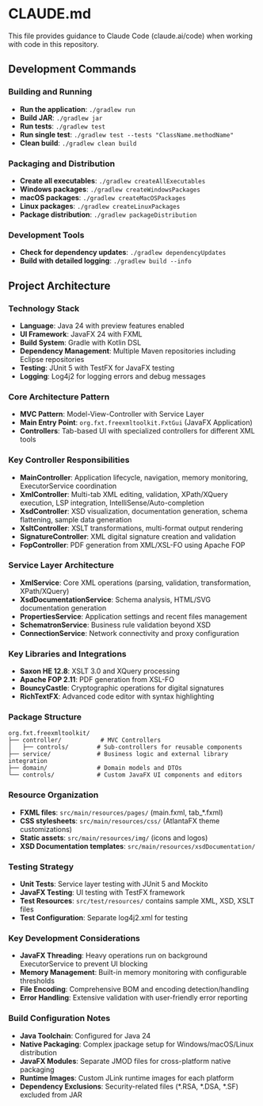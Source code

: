 # CLAUDE.md

This file provides guidance to Claude Code (claude.ai/code) when working with code in this repository.

## Development Commands

### Building and Running
- **Run the application**: `./gradlew run`
- **Build JAR**: `./gradlew jar`
- **Run tests**: `./gradlew test`
- **Run single test**: `./gradlew test --tests "ClassName.methodName"`
- **Clean build**: `./gradlew clean build`

### Packaging and Distribution
- **Create all executables**: `./gradlew createAllExecutables`
- **Windows packages**: `./gradlew createWindowsPackages`
- **macOS packages**: `./gradlew createMacOSPackages`  
- **Linux packages**: `./gradlew createLinuxPackages`
- **Package distribution**: `./gradlew packageDistribution`

### Development Tools
- **Check for dependency updates**: `./gradlew dependencyUpdates`
- **Build with detailed logging**: `./gradlew build --info`

## Project Architecture

### Technology Stack

- **Language**: Java 24 with preview features enabled
- **UI Framework**: JavaFX 24 with FXML
- **Build System**: Gradle with Kotlin DSL
- **Dependency Management**: Multiple Maven repositories including Eclipse repositories
- **Testing**: JUnit 5 with TestFX for JavaFX testing
- **Logging**: Log4j2 for logging errors and debug messages

### Core Architecture Pattern
- **MVC Pattern**: Model-View-Controller with Service Layer
- **Main Entry Point**: `org.fxt.freexmltoolkit.FxtGui` (JavaFX Application)
- **Controllers**: Tab-based UI with specialized controllers for different XML tools

### Key Controller Responsibilities
- **MainController**: Application lifecycle, navigation, memory monitoring, ExecutorService coordination
- **XmlController**: Multi-tab XML editing, validation, XPath/XQuery execution, LSP integration,
  IntelliSense/Auto-completion
- **XsdController**: XSD visualization, documentation generation, schema flattening, sample data generation
- **XsltController**: XSLT transformations, multi-format output rendering
- **SignatureController**: XML digital signature creation and validation
- **FopController**: PDF generation from XML/XSL-FO using Apache FOP

### Service Layer Architecture
- **XmlService**: Core XML operations (parsing, validation, transformation, XPath/XQuery)
- **XsdDocumentationService**: Schema analysis, HTML/SVG documentation generation
- **PropertiesService**: Application settings and recent files management
- **SchematronService**: Business rule validation beyond XSD
- **ConnectionService**: Network connectivity and proxy configuration

### Key Libraries and Integrations
- **Saxon HE 12.8**: XSLT 3.0 and XQuery processing
- **Apache FOP 2.11**: PDF generation from XSL-FO
- **BouncyCastle**: Cryptographic operations for digital signatures
- **RichTextFX**: Advanced code editor with syntax highlighting

### Package Structure
```
org.fxt.freexmltoolkit/
├── controller/           # MVC Controllers
│   ├── controls/        # Sub-controllers for reusable components
├── service/             # Business logic and external library integration
├── domain/              # Domain models and DTOs
└── controls/            # Custom JavaFX UI components and editors
```

### Resource Organization
- **FXML files**: `src/main/resources/pages/` (main.fxml, tab_*.fxml)
- **CSS stylesheets**: `src/main/resources/css/` (AtlantaFX theme customizations)
- **Static assets**: `src/main/resources/img/` (icons and logos)
- **XSD Documentation templates**: `src/main/resources/xsdDocumentation/`

### Testing Strategy
- **Unit Tests**: Service layer testing with JUnit 5 and Mockito
- **JavaFX Testing**: UI testing with TestFX framework
- **Test Resources**: `src/test/resources/` contains sample XML, XSD, XSLT files
- **Test Configuration**: Separate log4j2.xml for testing

### Key Development Considerations
- **JavaFX Threading**: Heavy operations run on background ExecutorService to prevent UI blocking
- **Memory Management**: Built-in memory monitoring with configurable thresholds
- **File Encoding**: Comprehensive BOM and encoding detection/handling
- **Error Handling**: Extensive validation with user-friendly error reporting

### Build Configuration Notes

- **Java Toolchain**: Configured for Java 24
- **Native Packaging**: Complex jpackage setup for Windows/macOS/Linux distribution
- **JavaFX Modules**: Separate JMOD files for cross-platform native packaging
- **Runtime Images**: Custom JLink runtime images for each platform
- **Dependency Exclusions**: Security-related files (*.RSA, *.DSA, *.SF) excluded from JAR